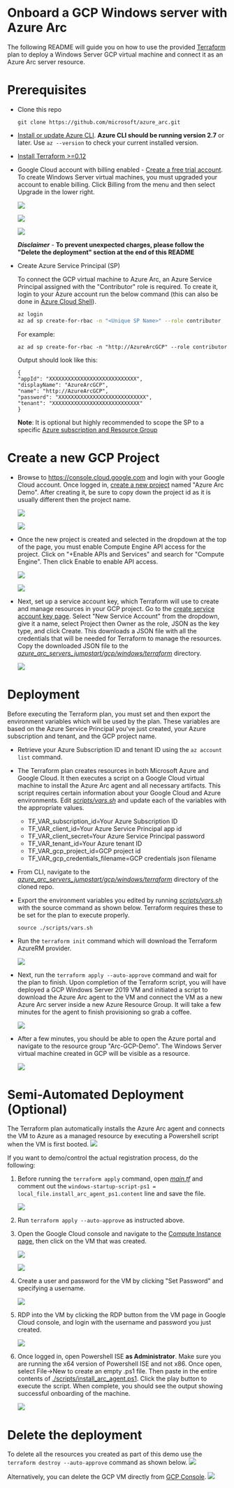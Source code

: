 #  Onboard a GCP Windows server with Azure Arc

The following README will guide you on how to use the provided [Terraform](https://www.terraform.io/) plan to deploy a Windows Server GCP virtual machine and connect it as an Azure Arc server resource.

# Prerequisites

* Clone this repo

    ```terminal
    git clone https://github.com/microsoft/azure_arc.git
    ```
    
* [Install or update Azure CLI](https://docs.microsoft.com/en-us/cli/azure/install-azure-cli?view=azure-cli-latest). **Azure CLI should be running version 2.7** or later. Use ```az --version``` to check your current installed version.

* [Install Terraform >=0.12](https://learn.hashicorp.com/terraform/getting-started/install.html)

* Google Cloud account with billing enabled - [Create a free trial account](https://cloud.google.com/free). To create Windows Server virtual machines, you must upgraded your account to enable billing. Click Billing from the menu and then select Upgrade in the lower right.

    ![](../img/gcp_windows/29.png)

    ![](../img/gcp_windows/30.png)

    ![](../img/gcp_windows/32.png)

    ***Disclaimer*** - **To prevent unexpected charges, please follow the "Delete the deployment" section at the end of this README**

* Create Azure Service Principal (SP)   

    To connect the GCP virtual machine to Azure Arc, an Azure Service Principal assigned with the "Contributor" role is required. To create it, login to your Azure account run the below command (this can also be done in [Azure Cloud Shell](https://shell.azure.com/)). 

    ```bash
    az login
    az ad sp create-for-rbac -n "<Unique SP Name>" --role contributor
    ```

    For example:

    ```az ad sp create-for-rbac -n "http://AzureArcGCP" --role contributor```

    Output should look like this:

    ```
    {
    "appId": "XXXXXXXXXXXXXXXXXXXXXXXXXXXX",
    "displayName": "AzureArcGCP",
    "name": "http://AzureArcGCP",
    "password": "XXXXXXXXXXXXXXXXXXXXXXXXXXXX",
    "tenant": "XXXXXXXXXXXXXXXXXXXXXXXXXXXX"
    }
    ```

    **Note**: It is optional but highly recommended to scope the SP to a specific [Azure subscription and Resource Group](https://docs.microsoft.com/en-us/cli/azure/ad/sp?view=azure-cli-latest)

# Create a new GCP Project

* Browse to https://console.cloud.google.com and login with your Google Cloud account. Once logged in, [create a new project](https://cloud.google.com/resource-manager/docs/creating-managing-projects) named "Azure Arc Demo". After creating it, be sure to copy down the project id as it is usually different then the project name.

    ![](../img/gcp_windows/01.png)

    ![](../img/gcp_windows/02.png)

* Once the new project is created and selected in the dropdown at the top of the page, you must enable Compute Engine API access for the project. Click on "+Enable APIs and Services" and search for "Compute Engine". Then click Enable to enable API access.

    ![](../img/gcp_windows/03.png)

    ![](../img/gcp_windows/04.png)

* Next, set up a service account key, which Terraform will use to create and manage resources in your GCP project. Go to the [create service account key page](https://console.cloud.google.com/apis/credentials/serviceaccountkey). Select "New Service Account" from the dropdown, give it a name, select Project then Owner as the role, JSON as the key type, and click Create. This downloads a JSON file with all the credentials that will be needed for Terraform to manage the resources. Copy the downloaded JSON file to the [*azure_arc_servers_jumpstart/gcp/windows/terraform*](../gcp/windows/terraform/) directory.

    ![](../img/gcp_windows/05.png)

# Deployment

Before executing the Terraform plan, you must set and then export the environment variables which will be used by the plan. These variables are based on the Azure Service Principal you've just created, your Azure subscription and tenant, and the GCP project name.

* Retrieve your Azure Subscription ID and tenant ID using the ```az account list``` command.

* The Terraform plan creates resources in both Microsoft Azure and Google Cloud. It then executes a script on a Google Cloud virtual machine to install the Azure Arc agent and all necessary artifacts. This script requires certain information about your Google Cloud and Azure environments. Edit [*scripts/vars.sh*](../gcp/windows/terraform/scripts/vars.sh) and update each of the variables with the appropriate values.
    
    * TF_VAR_subscription_id=Your Azure Subscription ID
    * TF_VAR_client_id=Your Azure Service Principal app id
    * TF_VAR_client_secret=Your Azure Service Principal password
    * TF_VAR_tenant_id=Your Azure tenant ID
    * TF_VAR_gcp_project_id=GCP project id
    * TF_VAR_gcp_credentials_filename=GCP credentials json filename

* From CLI, navigate to the [*azure_arc_servers_jumpstart/gcp/windows/terraform*](../gcp/windows/terraform) directory of the cloned repo.

* Export the environment variables you edited by running [*scripts/vars.sh*](../gcp/windows/terraform/scripts/vars.sh) with the source command as shown below. Terraform requires these to be set for the plan to execute properly.

    ```source ./scripts/vars.sh```

* Run the ```terraform init``` command which will download the Terraform AzureRM provider.

    ![](../img/gcp_windows/08.png)

* Next, run the ```terraform apply --auto-approve``` command and wait for the plan to finish. Upon completion of the Terraform script, you will have deployed a GCP Windows Server 2019 VM and initiated a script to download the Azure Arc agent to the VM and connect the VM as a new Azure Arc server inside a new Azure Resource Group. It will take a few minutes for the agent to finish provisioning so grab a coffee.

    ![](../img/gcp_windows/09.png)

* After a few minutes, you should be able to open the Azure portal and navigate to the resource group "Arc-GCP-Demo". The Windows Server virtual machine created in GCP will be visible as a resource.

    ![](../img/gcp_windows/10.png)

# Semi-Automated Deployment (Optional)

The Terraform plan automatically installs the Azure Arc agent and connects the VM to Azure as a managed resource by executing a Powershell script when the VM is first booted.
    ![](../img/gcp_windows/12.png)

If you want to demo/control the actual registration process, do the following: 

1. Before running the ```terraform apply``` command, open [*main.tf*](../gcp/windows/terraform/main.tf) and comment out the ```windows-startup-script-ps1 = local_file.install_arc_agent_ps1.content``` line and save the file.

    ![](../img/gcp_windows/13.png)

2. Run ```terraform apply --auto-approve``` as instructed above.

3. Open the Google Cloud console and navigate to the [Compute Instance page](https://console.cloud.google.com/compute/instances), then click on the VM that was created. 

    ![](../img/gcp_windows/14.png)

    ![](../img/gcp_windows/15.png)

4. Create a user and password for the VM by clicking "Set Password" and specifying a username.

    ![](../img/gcp_windows/17.png)

5. RDP into the VM by clicking the RDP button from the VM page in Google Cloud console, and login with the username and password you just created.

    ![](../img/gcp_windows/18.png)

6. Once logged in, open Powershell ISE **as Administrator**. Make sure you are running the x64 version of Powershell ISE and not x86. Once open, select File->New to create an empty .ps1 file. Then paste in the entire contents of [./scripts/install_arc_agent.ps1](./scripts/install_arc_agent.ps1). Click the play button to execute the script. When complete, you should see the output showing successful onboarding of the machine.

    ![](../img/gcp_windows/19.png)

# Delete the deployment<a name="teardown"></a>

To delete all the resources you created as part of this demo use the ```terraform destroy --auto-approve``` command as shown below.
    ![](../img/gcp_windows/11.png)

Alternatively, you can delete the GCP VM directly from [GCP Console](https://console.cloud.google.com/compute/instances). 
    ![](../img/gcp_windows/16.png)